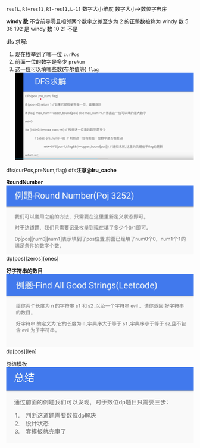 `res[L,R]=res[1,R]-res[1,L-1]`
数字大小维度
数字大小->数位字典序

**windy 数**
不含前导零且相邻两个数字之差至少为 2 的正整数被称为 windy 数
5 36 192 是 windy 数 10 21 不是

dfs 求解:

1. 现在枚举到了哪一位 `curPos`
2. 前面一位的数字是多少 `preNum`
3. 这一位可以填哪些数(布尔值等) `flag`
   ![图 1](../../../images/7a0f49718214cb49a19d84bab1252a2a5d2da3cd832f6e65bc469b50102b5c32.png)

dfs(curPos,preNum,flag)
dfs**注意@lru_cache**

**RoundNumber**
![图 2](../../../images/4ddf1f1c0f458d333420758f5e039fb89d57440611ac8e9c3c0962cd980d6cdc.png)  
dp[pos][zeros][ones]

**好字符串的数目**
![图 3](../../../images/4f0b4dba46d282b2fcb4ea8055d3b91426787e98e90a41fe1e4448e4d2b01c5f.png)
dp[pos][len]

总结模板
![图 4](../../../images/77c584ef6d009af7ba1e967023b4d5e1ce9d6cb6151fd1b3f1518d14b7f34cce.png)
